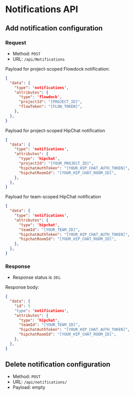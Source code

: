 
# Notifications API

## Add notification configuration

### Request

- Method: `POST`
- URL: `/api/Notifications`

Payload for project-scoped Flowdock notification:
```json
{
  "data": {
    "type": 'notifications',
    "attributes": {
      "type": 'flowdock',
      "projectId": "[PROJECT_ID]",
      "flowToken": "[FLOW_TOKEN]",
    },
  },
}
```

Payload for project-scoped HipChat notification
```json
{
  "data": {
    "type": 'notifications',
    "attributes": {
      "type": 'hipchat',
      "projectId": "[YOUR_PROJECT_ID]",
      "hipchatAuthToken": "[YOUR_HIP_CHAT_AUTH_TOKEN]",
      "hipchatRoomId": "[YOUR_HIP_CHAT_ROOM_ID]",
    },
  },
}
```

Payload for team-scoped HipChat notification
```json
{
  "data": {
    "type": 'notifications',
    "attributes": {
      "type": 'hipchat',
      "teamId": "[YOUR_TEAM_ID]",
      "hipchatAuthToken": "[YOUR_HIP_CHAT_AUTH_TOKEN]",
      "hipchatRoomId": "[YOUR_HIP_CHAT_ROOM_ID]",
    },
  },
}
```

### Response

- Response status is `201`.

Response body:
```json
{
  "data": {
    "id": 5
    "type": 'notifications',
    "attributes": {
      "type": 'hipchat',
      "teamId": "[YOUR_TEAM_ID]",
      "hipchatAuthToken": "[YOUR_HIP_CHAT_AUTH_TOKEN]",
      "hipchatRoomId": "[YOUR_HIP_CHAT_ROOM_ID]",
    },
  },
}
```

## Delete notification configuration

- Method: `POST`
- URL: `/api/notifications/`
- Payload: empty

